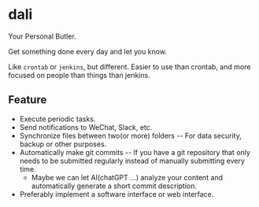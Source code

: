 # dali

Your Personal Butler.

Get something done every day and let you know.

Like `crontab` or `jenkins`, but different. Easier to use than crontab, and more focused on people than things than jenkins.

## Feature

- Execute periodic tasks.
- Send notifications to WeChat, Slack, etc.
- Synchronize files between two(or more) folders -- For data security, backup or other purposes.
- Automatically make git commits -- If you have a git repository that only needs to be submitted regularly instead of manually submitting every time.
  - Maybe we can let AI(chatGPT ...) analyze your content and automatically generate a short commit description.
- Preferably implement a software interface or web interface. 
